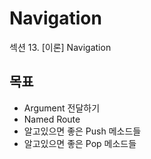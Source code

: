 # Navigation

섹션 13. [이론] Navigation

## 목표

- Argument 전달하기
- Named Route
- 알고있으면 좋은 Push 메소드들
- 알고있으면 좋은 Pop 메소드들
